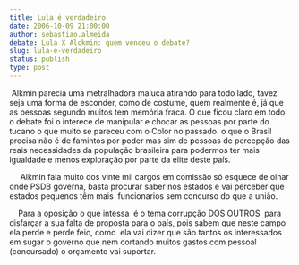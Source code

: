 ```yaml
---
title: Lula é verdadeiro
date: 2006-10-09 21:00:00
author: sebastiao.almeida
debate: Lula X Alckmin: quem venceu o debate?
slug: lula-e-verdadeiro
status: publish 
type: post
---
```


 Alkmin parecia uma metralhadora maluca atirando para todo lado, tavez seja uma forma de esconder, como de costume, quem realmente é, já que as pessoas segundo muitos tem memória fraca. O que ficou claro em todo o debate foi o interece de manipular e chocar as pessoas por parte do tucano o que muito se pareceu com o Color no passado. o que o Brasil precisa não é de famintos por poder mas sim de pessoas de percepção das reais necessidades da população brasileira para podermos ter mais igualdade e menos exploração por parte da elite deste país. 


     Alkmin fala muito dos vinte mil cargos em comissão só esquece de olhar onde PSDB governa, basta procurar saber nos estados e vai perceber que estados pequenos têm mais  funcionarios sem concurso do que a união. 


    Para a oposição o que intessa  é o tema corrupção DOS OUTROS  para disfarçar a sua falta de proposta para o país, pois sabem que neste campo ela perde e perde feio, como  ela vai dizer que são tantos os interessados em sugar o governo que nem cortando muitos gastos com pessoal (concursado) o orçamento vai suportar.


